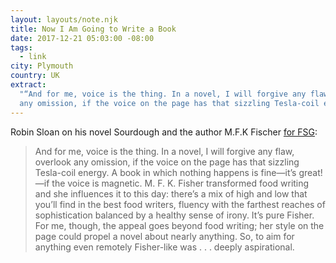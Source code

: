 ```yaml
---
layout: layouts/note.njk
title: Now I Am Going to Write a Book
date: 2017-12-21 05:03:00 -08:00
tags:
  - link
city: Plymouth
country: UK
extract:
  "“And for me, voice is the thing. In a novel, I will forgive any flaw, overlook
  any omission, if the voice on the page has that sizzling Tesla-coil energy.”"
---
```


Robin Sloan on his novel Sourdough and the author M.F.K Fischer [for FSG](https://fsgworkinprogress.com/2017/12/now-i-am-going-to-write-a-book/):

> And for me, voice is the thing. In a novel, I will forgive any flaw, overlook any omission, if the voice on the page has that sizzling Tesla-coil energy. A book in which nothing happens is fine—it’s great!—if the voice is magnetic. M. F. K. Fisher transformed food writing and she influences it to this day: there’s a mix of high and low that you’ll find in the best food writers, fluency with the farthest reaches of sophistication balanced by a healthy sense of irony. It’s pure Fisher. For me, though, the appeal goes beyond food writing; her style on the page could propel a novel about nearly anything. So, to aim for anything even remotely Fisher-like was . . . deeply aspirational.
